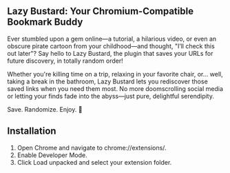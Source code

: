 ## Lazy Bustard: Your Chromium-Compatible Bookmark Buddy

Ever stumbled upon a gem online—a tutorial, a hilarious video, or even an obscure pirate cartoon from your childhood—and thought, "I’ll check this out later"? Say hello to Lazy Bustard, the plugin that saves your URLs for future discovery, in totally random order!

Whether you're killing time on a trip, relaxing in your favorite chair, or... well, taking a break in the bathroom, Lazy Bustard lets you rediscover those saved links when you need them most. No more doomscrolling social media or letting your finds fade into the abyss—just pure, delightful serendipity.

Save. Randomize. Enjoy. 🦆

## Installation
1. Open Chrome and navigate to chrome://extensions/.
2. Enable Developer Mode.
3. Click Load unpacked and select your extension folder.

